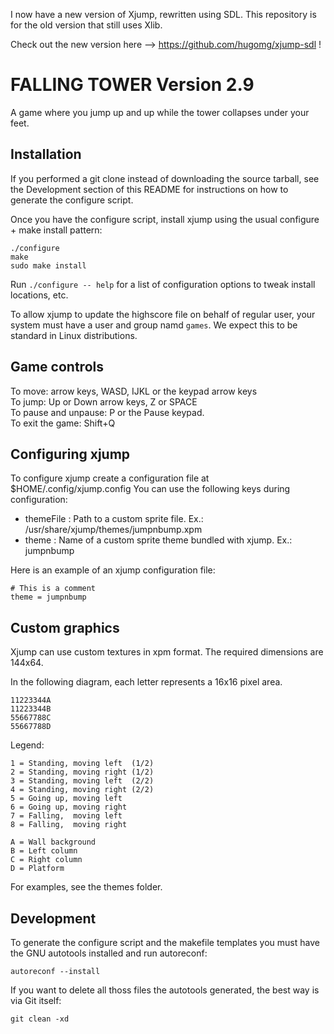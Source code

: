 I now have a new version of Xjump, rewritten using SDL. This repository is for the old version that still uses Xlib.

Check out the new version here --> https://github.com/hugomg/xjump-sdl !

# FALLING TOWER Version 2.9

A game where you jump up and up while the tower collapses under your feet.

## Installation

If you performed a git clone instead of downloading the source tarball,
see the Development section of this README for instructions on how to
generate the configure script.

Once you have the configure script, install xjump using the usual
configure + make install pattern:

    ./configure
    make
    sudo make install
    
Run `./configure -- help` for a list of configuration options to tweak
install locations, etc.
    
To allow xjump to update the highscore file on behalf of regular user,
your system must have a user and group namd `games`. We expect this to
be standard in Linux distributions.

## Game controls

To move: arrow keys, WASD, IJKL or the keypad arrow keys  
To jump: Up or Down arrow keys, Z or SPACE  
To pause and unpause: P or the Pause keypad.  
To exit the game: Shift+Q  

## Configuring xjump

To configure xjump create a configuration file at $HOME/.config/xjump.config
You can use the following keys during configuration:

* themeFile : Path to a custom sprite file. Ex.: /usr/share/xjump/themes/jumpnbump.xpm
* theme : Name of a custom sprite theme bundled with xjump. Ex.: jumpnbump

Here is an example of an xjump configuration file:

    # This is a comment
    theme = jumpnbump

## Custom graphics

Xjump can use custom textures in xpm format. The required dimensions are 144x64.

In the following diagram, each letter represents a 16x16 pixel area.

    11223344A
    11223344B
    55667788C
    55667788D

Legend:
  
    1 = Standing, moving left  (1/2)
    2 = Standing, moving right (1/2)
    3 = Standing, moving left  (2/2)
    4 = Standing, moving right (2/2)
    5 = Going up, moving left
    6 = Going up, moving right
    7 = Falling,  moving left
    8 = Falling,  moving right
    
    A = Wall background
    B = Left column
    C = Right column
    D = Platform

For examples, see the themes folder.

## Development

To generate the configure script and the makefile templates you must have
the GNU autotools installed and run autoreconf:

    autoreconf --install

If you want to delete all thoss files the autotools generated, the best way 
is via Git itself:

    git clean -xd

